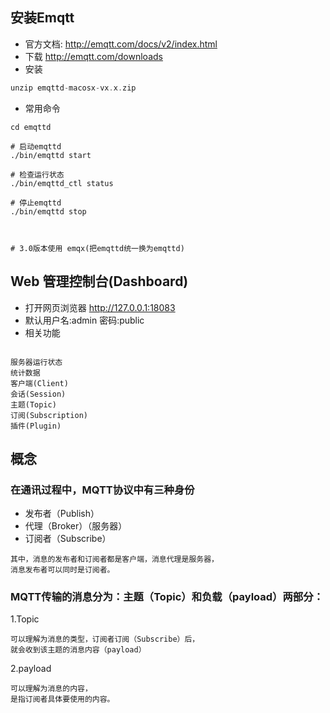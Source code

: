 ## 安装Emqtt
- 官方文档: http://emqtt.com/docs/v2/index.html
- 下载  http://emqtt.com/downloads 
- 安装 
```go
unzip emqttd-macosx-vx.x.zip
```
- 常用命令
```
cd emqttd

# 启动emqttd
./bin/emqttd start

# 检查运行状态
./bin/emqttd_ctl status

# 停止emqttd
./bin/emqttd stop



# 3.0版本使用 emqx(把emqttd统一换为emqttd)

```
## Web 管理控制台(Dashboard)
- 打开网页浏览器 http://127.0.0.1:18083 
- 默认用户名:admin 密码:public
- 相关功能
```

服务器运行状态
统计数据
客户端(Client)
会话(Session)
主题(Topic)
订阅(Subscription)
插件(Plugin) 

```

## 概念
### 在通讯过程中，MQTT协议中有三种身份
- 发布者（Publish）
- 代理（Broker）（服务器）
- 订阅者（Subscribe）
```
其中，消息的发布者和订阅者都是客户端，消息代理是服务器，
消息发布者可以同时是订阅者。
```
### MQTT传输的消息分为：主题（Topic）和负载（payload）两部分：
1.Topic
```
可以理解为消息的类型，订阅者订阅（Subscribe）后，
就会收到该主题的消息内容（payload）
```

2.payload
```
可以理解为消息的内容，
是指订阅者具体要使用的内容。
```
